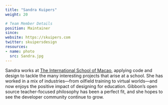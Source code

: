 ```yaml
---
title: "Sandra Kuipers"
weight: 20

# Team Member Details
position: Maintainer
since: 
website: https://skuipers.com
twitter: skuipersdesign
resources:
- name: photo
  src: Sandra.jpg
---
```


Sandra works at [The International School of Macao](http://www.tis.edu.mo/), applying code and design to tackle the many interesting projects that arise at a school. She has worked in a mix of industries—from oilfield training to virtual worlds—and now enjoys the positive impact of designing for education. Gibbon’s open source teacher-focused philosophy has been a perfect fit, and she hopes to see the developer community continue to grow.
